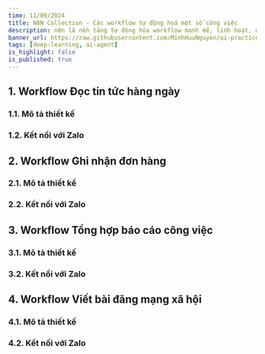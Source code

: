```yaml
---
time: 11/09/2024
title: N8N Collection - Các workflow tự động hoá một số công việc
description: n8n là nền tảng tự động hóa workflow mạnh mẽ, linh hoạt, đặc biệt phù hợp với các nhóm kỹ thuật. Với khả năng kéo-thả trực quan hoặc lập trình chi tiết bằng mã, n8n cho phép bạn xây dựng các quy trình phức tạp một cách dễ dàng. Hàng ngày, chúng ta đều có những công việc lặp đi lặp lại. Hãy để AI giúp bạn tự động hoá những công việc đó với n8n. Đây là công cụ lý tưởng để hiện thực hóa các tác vụ tự động đa bước một cách hiệu quả và có thể tự lưu trữ hoàn toàn.
banner_url: https://raw.githubusercontent.com/MinhHuuNguyen/ai-practice-lectures/refs/heads/master/1_n8n/images/1_n8n/banner.png
tags: [deep-learning, ai-agent]
is_highlight: false
is_published: true
---
```


## 1. Workflow Đọc tin tức hàng ngày

### 1.1. Mô tả thiết kế

### 1.2. Kết nối với Zalo

## 2. Workflow Ghi nhận đơn hàng

### 2.1. Mô tả thiết kế

### 2.2. Kết nối với Zalo

## 3. Workflow Tổng hợp báo cáo công việc

### 3.1. Mô tả thiết kế

### 3.2. Kết nối với Zalo

## 4. Workflow Viết bài đăng mạng xã hội

### 4.1. Mô tả thiết kế

### 4.2. Kết nối với Zalo
